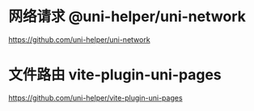 # 网络请求 @uni-helper/uni-network
https://github.com/uni-helper/uni-network

# 文件路由 vite-plugin-uni-pages
https://github.com/uni-helper/vite-plugin-uni-pages